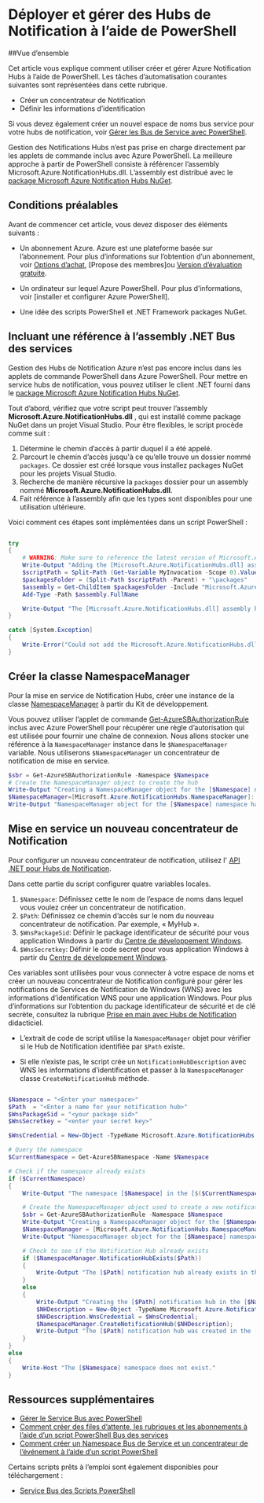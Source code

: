 <properties 
    pageTitle="Déployer et gérer des Hubs de Notification à l’aide de PowerShell" 
    description="Comment créer et gérer des Hubs de Notification à l’aide de PowerShell pour l’Automation" 
    services="notification-hubs" 
    documentationCenter="" 
    authors="ysxu" 
    manager="erikre" 
    editor="" />

<tags 
    ms.service="notification-hubs" 
    ms.workload="mobile" 
    ms.tgt_pltfrm="powershell" 
    ms.devlang="na" 
    ms.topic="article" 
    ms.date="06/29/2016" 
    ms.author="yuaxu"/>

# <a name="deploy-and-manage-notification-hubs-using-powershell"></a>Déployer et gérer des Hubs de Notification à l’aide de PowerShell

##<a name="overview"></a>Vue d’ensemble

Cet article vous explique comment utiliser créer et gérer Azure Notification Hubs à l’aide de PowerShell. Les tâches d’automatisation courantes suivantes sont représentées dans cette rubrique.

+ Créer un concentrateur de Notification
+ Définir les informations d’identification

Si vous devez également créer un nouvel espace de noms bus service pour votre hubs de notification, voir [Gérer les Bus de Service avec PowerShell](../service-bus-messaging/service-bus-powershell-how-to-provision.md).

Gestion des Notifications Hubs n’est pas prise en charge directement par les applets de commande inclus avec Azure PowerShell. La meilleure approche à partir de PowerShell consiste à référencer l’assembly Microsoft.Azure.NotificationHubs.dll. L’assembly est distribué avec le [package Microsoft Azure Notification Hubs NuGet](https://www.nuget.org/packages/Microsoft.Azure.NotificationHubs/).


## <a name="prerequisites"></a>Conditions préalables

Avant de commencer cet article, vous devez disposer des éléments suivants :

- Un abonnement Azure. Azure est une plateforme basée sur l’abonnement. Pour plus d’informations sur l’obtention d’un abonnement, voir [Options d’achat], [Propose des membres]ou [Version d’évaluation gratuite].

- Un ordinateur sur lequel Azure PowerShell. Pour plus d’informations, voir [installer et configurer Azure PowerShell].

- Une idée des scripts PowerShell et .NET Framework packages NuGet.


## <a name="including-a-reference-to-the-net-assembly-for-service-bus"></a>Incluant une référence à l’assembly .NET Bus des services

Gestion des Hubs de Notification Azure n’est pas encore inclus dans les applets de commande PowerShell dans Azure PowerShell. Pour mettre en service hubs de notification, vous pouvez utiliser le client .NET fourni dans le [package Microsoft Azure Notification Hubs NuGet](https://www.nuget.org/packages/Microsoft.Azure.NotificationHubs/).

Tout d’abord, vérifiez que votre script peut trouver l’assembly **Microsoft.Azure.NotificationHubs.dll** , qui est installé comme package NuGet dans un projet Visual Studio. Pour être flexibles, le script procède comme suit :

1. Détermine le chemin d’accès à partir duquel il a été appelé.
2. Parcourt le chemin d’accès jusqu'à ce qu’elle trouve un dossier nommé `packages`. Ce dossier est créé lorsque vous installez packages NuGet pour les projets Visual Studio.
3. Recherche de manière récursive la `packages` dossier pour un assembly nommé **Microsoft.Azure.NotificationHubs.dll**.
4. Fait référence à l’assembly afin que les types sont disponibles pour une utilisation ultérieure.

Voici comment ces étapes sont implémentées dans un script PowerShell :

``` powershell

try
{
    # WARNING: Make sure to reference the latest version of Microsoft.Azure.NotificationHubs.dll
    Write-Output "Adding the [Microsoft.Azure.NotificationHubs.dll] assembly to the script..."
    $scriptPath = Split-Path (Get-Variable MyInvocation -Scope 0).Value.MyCommand.Path
    $packagesFolder = (Split-Path $scriptPath -Parent) + "\packages"
    $assembly = Get-ChildItem $packagesFolder -Include "Microsoft.Azure.NotificationHubs.dll" -Recurse
    Add-Type -Path $assembly.FullName

    Write-Output "The [Microsoft.Azure.NotificationHubs.dll] assembly has been successfully added to the script."
}

catch [System.Exception]
{
    Write-Error("Could not add the Microsoft.Azure.NotificationHubs.dll assembly to the script. Make sure you build the solution before running the provisioning script.")
}
```

## <a name="create-the-namespacemanager-class"></a>Créer la classe NamespaceManager

Pour la mise en service de Notification Hubs, créer une instance de la classe [NamespaceManager](https://msdn.microsoft.com/library/azure/microsoft.azure.notificationhubs.namespacemanager.aspx) à partir du Kit de développement. 

Vous pouvez utiliser l’applet de commande [Get-AzureSBAuthorizationRule] inclus avec Azure PowerShell pour récupérer une règle d’autorisation qui est utilisée pour fournir une chaîne de connexion. Nous allons stocker une référence à la `NamespaceManager` instance dans le `$NamespaceManager` variable. Nous utiliserons `$NamespaceManager` un concentrateur de notification de mise en service.

``` powershell
$sbr = Get-AzureSBAuthorizationRule -Namespace $Namespace
# Create the NamespaceManager object to create the hub
Write-Output "Creating a NamespaceManager object for the [$Namespace] namespace..."
$NamespaceManager=[Microsoft.Azure.NotificationHubs.NamespaceManager]::CreateFromConnectionString($sbr.ConnectionString);
Write-Output "NamespaceManager object for the [$Namespace] namespace has been successfully created."
```


## <a name="provisioning-a-new-notification-hub"></a>Mise en service un nouveau concentrateur de Notification 

Pour configurer un nouveau concentrateur de notification, utilisez l' [API .NET pour Hubs de Notification].

Dans cette partie du script configurer quatre variables locales. 

1. `$Namespace`: Définissez cette le nom de l’espace de noms dans lequel vous voulez créer un concentrateur de notification.
2. `$Path`: Définissez ce chemin d’accès sur le nom du nouveau concentrateur de notification.  Par exemple, « MyHub ».    
3. `$WnsPackageSid`: Définir le package identificateur de sécurité pour vous application Windows à partir du [Centre de développement Windows](http://go.microsoft.com/fwlink/p/?linkid=266582&clcid=0x409).
4. `$WnsSecretkey`: Définir le code secret pour vous application Windows à partir du [Centre de développement Windows](http://go.microsoft.com/fwlink/p/?linkid=266582&clcid=0x409).

Ces variables sont utilisées pour vous connecter à votre espace de noms et créer un nouveau concentrateur de Notification configuré pour gérer les notifications de Services de Notification de Windows (WNS) avec les informations d’identification WNS pour une application Windows. Pour plus d’informations sur l’obtention du package identificateur de sécurité et de clé secrète, consultez la rubrique [Prise en main avec Hubs de Notification](notification-hubs-windows-store-dotnet-get-started-wns-push-notification.md) didacticiel. 

+ L’extrait de code de script utilise la `NamespaceManager` objet pour vérifier si le Hub de Notification identifiée par `$Path` existe.

+ Si elle n’existe pas, le script crée un `NotificationHubDescription` avec WNS les informations d’identification et passer à la `NamespaceManager` classe `CreateNotificationHub` méthode.

``` powershell

$Namespace = "<Enter your namespace>"
$Path  = "<Enter a name for your notification hub>"
$WnsPackageSid = "<your package sid>"
$WnsSecretkey = "<enter your secret key>"

$WnsCredential = New-Object -TypeName Microsoft.Azure.NotificationHubs.WnsCredential -ArgumentList $WnsPackageSid,$WnsSecretkey

# Query the namespace
$CurrentNamespace = Get-AzureSBNamespace -Name $Namespace

# Check if the namespace already exists
if ($CurrentNamespace)
{
    Write-Output "The namespace [$Namespace] in the [$($CurrentNamespace.Region)] region was found."

    # Create the NamespaceManager object used to create a new notification hub
    $sbr = Get-AzureSBAuthorizationRule -Namespace $Namespace
    Write-Output "Creating a NamespaceManager object for the [$Namespace] namespace..."
    $NamespaceManager = [Microsoft.Azure.NotificationHubs.NamespaceManager]::CreateFromConnectionString($sbr.ConnectionString);
    Write-Output "NamespaceManager object for the [$Namespace] namespace has been successfully created."

    # Check to see if the Notification Hub already exists
    if ($NamespaceManager.NotificationHubExists($Path))
    {
        Write-Output "The [$Path] notification hub already exists in the [$Namespace] namespace."  
    }
    else
    {
        Write-Output "Creating the [$Path] notification hub in the [$Namespace] namespace."
        $NHDescription = New-Object -TypeName Microsoft.Azure.NotificationHubs.NotificationHubDescription -ArgumentList $Path;
        $NHDescription.WnsCredential = $WnsCredential;
        $NamespaceManager.CreateNotificationHub($NHDescription);
        Write-Output "The [$Path] notification hub was created in the [$Namespace] namespace."
    }
}
else
{
    Write-Host "The [$Namespace] namespace does not exist."
}
```




## <a name="additional-resources"></a>Ressources supplémentaires

- [Gérer le Service Bus avec PowerShell](../service-bus-messaging/service-bus-powershell-how-to-provision.md)
- [Comment créer des files d’attente, les rubriques et les abonnements à l’aide d’un script PowerShell Bus des services](http://blogs.msdn.com/b/paolos/archive/2014/12/02/how-to-create-a-service-bus-queues-topics-and-subscriptions-using-a-powershell-script.aspx)
- [Comment créer un Namespace Bus de Service et un concentrateur de l’événement à l’aide d’un script PowerShell](http://blogs.msdn.com/b/paolos/archive/2014/12/01/how-to-create-a-service-bus-namespace-and-an-event-hub-using-a-powershell-script.aspx)

Certains scripts prêts à l’emploi sont également disponibles pour téléchargement :
- [Service Bus des Scripts PowerShell](https://code.msdn.microsoft.com/windowsazure/Service-Bus-PowerShell-a46b7059)
 

[Options d’achat]: http://azure.microsoft.com/pricing/purchase-options/
[Offres de membres]: http://azure.microsoft.com/pricing/member-offers/
[Version d’évaluation gratuite]: http://azure.microsoft.com/pricing/free-trial/
[Installer et configurer PowerShell Azure]: ../powershell-install-configure.md
[API .NET pour Hubs de Notification]: https://msdn.microsoft.com/library/azure/mt414893.aspx
[Get-AzureSBNamespace]: https://msdn.microsoft.com/library/azure/dn495122.aspx
[New-AzureSBNamespace]: https://msdn.microsoft.com/library/azure/dn495165.aspx
[Get-AzureSBAuthorizationRule]: https://msdn.microsoft.com/library/azure/dn495113.aspx
 
